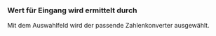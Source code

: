 ﻿### Wert für Eingang wird ermittelt durch

Mit dem Auswahlfeld wird der passende Zahlenkonverter ausgewählt.

